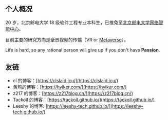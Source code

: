 ## 个人概况

20 岁，北京邮电大学 18 级软件工程专业本科生，已推免至[北京邮电大学网络智能中心](https://int.bupt.edu.cn/content/content.php?p=2_6_10)。

目前主要的研究方向是全景视频的传输（VR or [Metaverse](https://en.wikipedia.org/wiki/Metaverse)）。

Life is hard, so any rational person will give up if you don't have **Passion**.

## 友链

- cl 的博客：[https://clslaid.icu/](https://clslaid.icu/)
- 黄鸡的博客：[https://hyiker.com/](https://hyiker.com/)
- z217 的博客：[https://z217blog.cn/](https://z217blog.cn/)
- Tackoil 的博客：[https://tackoil.github.io/](https://tackoil.github.io/)
- Leeshy 的博客: [https://leeshy-tech.github.io/](https://leeshy-tech.github.io/)
